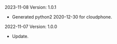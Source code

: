 2023-11-08 Version: 1.0.1
- Generated python2 2020-12-30 for cloudphone.

2022-11-07 Version: 1.0.0
- Update.


